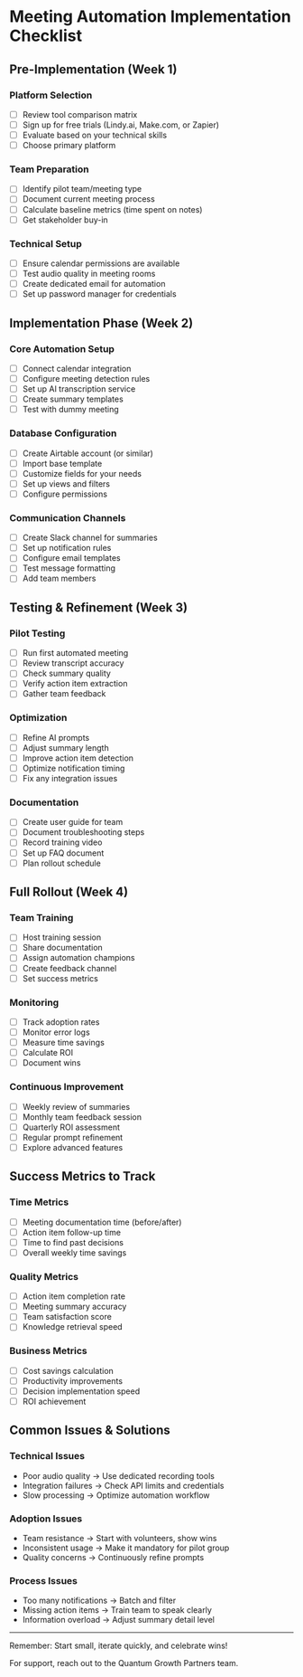 # Meeting Automation Implementation Checklist

## Pre-Implementation (Week 1)

### Platform Selection
- [ ] Review tool comparison matrix
- [ ] Sign up for free trials (Lindy.ai, Make.com, or Zapier)
- [ ] Evaluate based on your technical skills
- [ ] Choose primary platform

### Team Preparation
- [ ] Identify pilot team/meeting type
- [ ] Document current meeting process
- [ ] Calculate baseline metrics (time spent on notes)
- [ ] Get stakeholder buy-in

### Technical Setup
- [ ] Ensure calendar permissions are available
- [ ] Test audio quality in meeting rooms
- [ ] Create dedicated email for automation
- [ ] Set up password manager for credentials

## Implementation Phase (Week 2)

### Core Automation Setup
- [ ] Connect calendar integration
- [ ] Configure meeting detection rules
- [ ] Set up AI transcription service
- [ ] Create summary templates
- [ ] Test with dummy meeting

### Database Configuration
- [ ] Create Airtable account (or similar)
- [ ] Import base template
- [ ] Customize fields for your needs
- [ ] Set up views and filters
- [ ] Configure permissions

### Communication Channels
- [ ] Create Slack channel for summaries
- [ ] Set up notification rules
- [ ] Configure email templates
- [ ] Test message formatting
- [ ] Add team members

## Testing & Refinement (Week 3)

### Pilot Testing
- [ ] Run first automated meeting
- [ ] Review transcript accuracy
- [ ] Check summary quality
- [ ] Verify action item extraction
- [ ] Gather team feedback

### Optimization
- [ ] Refine AI prompts
- [ ] Adjust summary length
- [ ] Improve action item detection
- [ ] Optimize notification timing
- [ ] Fix any integration issues

### Documentation
- [ ] Create user guide for team
- [ ] Document troubleshooting steps
- [ ] Record training video
- [ ] Set up FAQ document
- [ ] Plan rollout schedule

## Full Rollout (Week 4)

### Team Training
- [ ] Host training session
- [ ] Share documentation
- [ ] Assign automation champions
- [ ] Create feedback channel
- [ ] Set success metrics

### Monitoring
- [ ] Track adoption rates
- [ ] Monitor error logs
- [ ] Measure time savings
- [ ] Calculate ROI
- [ ] Document wins

### Continuous Improvement
- [ ] Weekly review of summaries
- [ ] Monthly team feedback session
- [ ] Quarterly ROI assessment
- [ ] Regular prompt refinement
- [ ] Explore advanced features

## Success Metrics to Track

### Time Metrics
- [ ] Meeting documentation time (before/after)
- [ ] Action item follow-up time
- [ ] Time to find past decisions
- [ ] Overall weekly time savings

### Quality Metrics
- [ ] Action item completion rate
- [ ] Meeting summary accuracy
- [ ] Team satisfaction score
- [ ] Knowledge retrieval speed

### Business Metrics
- [ ] Cost savings calculation
- [ ] Productivity improvements
- [ ] Decision implementation speed
- [ ] ROI achievement

## Common Issues & Solutions

### Technical Issues
- Poor audio quality → Use dedicated recording tools
- Integration failures → Check API limits and credentials
- Slow processing → Optimize automation workflow

### Adoption Issues
- Team resistance → Start with volunteers, show wins
- Inconsistent usage → Make it mandatory for pilot group
- Quality concerns → Continuously refine prompts

### Process Issues
- Too many notifications → Batch and filter
- Missing action items → Train team to speak clearly
- Information overload → Adjust summary detail level

---

Remember: Start small, iterate quickly, and celebrate wins! 

For support, reach out to the Quantum Growth Partners team.